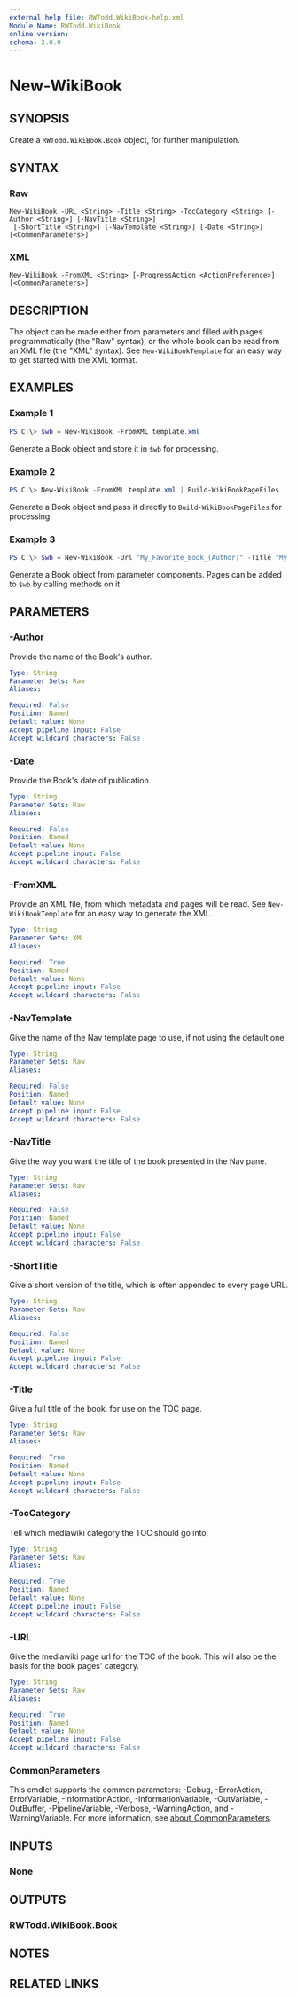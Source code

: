 ```yaml
---
external help file: RWTodd.WikiBook-help.xml
Module Name: RWTodd.WikiBook
online version:
schema: 2.0.0
---
```


# New-WikiBook

## SYNOPSIS
Create a `RWTodd.WikiBook.Book` object, for further manipulation.

## SYNTAX

### Raw
```
New-WikiBook -URL <String> -Title <String> -TocCategory <String> [-Author <String>] [-NavTitle <String>]
 [-ShortTitle <String>] [-NavTemplate <String>] [-Date <String>] [<CommonParameters>]
```

### XML
```
New-WikiBook -FromXML <String> [-ProgressAction <ActionPreference>] [<CommonParameters>]
```

## DESCRIPTION
The object can be made either from parameters and filled with pages programmatically (the "Raw" syntax), or the whole
book can be read from an XML file (the "XML" syntax).  See `New-WikiBookTemplate` for an easy way to get started
with the XML format.

## EXAMPLES

### Example 1
```powershell
PS C:\> $wb = New-WikiBook -FromXML template.xml
```

Generate a Book object and store it in `$wb` for processing.

### Example 2
```powershell
PS C:\> New-WikiBook -FromXML template.xml | Build-WikiBookPageFiles
```

Generate a Book object and pass it directly to `Build-WikiBookPageFiles` for processing.


### Example 3
```powershell
PS C:\> $wb = New-WikiBook -Url "My_Favorite_Book_(Author)" -Title "My Favorite Book" -TocCategory "Novels"
```

Generate a Book object from parameter components.  Pages can be added to `$wb` by calling methods on it.

## PARAMETERS

### -Author
Provide the name of the Book's author.

```yaml
Type: String
Parameter Sets: Raw
Aliases:

Required: False
Position: Named
Default value: None
Accept pipeline input: False
Accept wildcard characters: False
```

### -Date
Provide the Book's date of publication.

```yaml
Type: String
Parameter Sets: Raw
Aliases:

Required: False
Position: Named
Default value: None
Accept pipeline input: False
Accept wildcard characters: False
```

### -FromXML
Provide an XML file, from which metadata and pages will be read.  See `New-WikiBookTemplate` for an easy way to generate the XML.

```yaml
Type: String
Parameter Sets: XML
Aliases:

Required: True
Position: Named
Default value: None
Accept pipeline input: False
Accept wildcard characters: False
```

### -NavTemplate
Give the name of the Nav template page to use, if not using the default one.

```yaml
Type: String
Parameter Sets: Raw
Aliases:

Required: False
Position: Named
Default value: None
Accept pipeline input: False
Accept wildcard characters: False
```

### -NavTitle
Give the way you want the title of the book presented in the Nav pane.

```yaml
Type: String
Parameter Sets: Raw
Aliases:

Required: False
Position: Named
Default value: None
Accept pipeline input: False
Accept wildcard characters: False
```

### -ShortTitle
Give a short version of the title, which is often appended to every page URL.

```yaml
Type: String
Parameter Sets: Raw
Aliases:

Required: False
Position: Named
Default value: None
Accept pipeline input: False
Accept wildcard characters: False
```

### -Title
Give a full title of the book, for use on the TOC page.

```yaml
Type: String
Parameter Sets: Raw
Aliases:

Required: True
Position: Named
Default value: None
Accept pipeline input: False
Accept wildcard characters: False
```

### -TocCategory
Tell which mediawiki category the TOC should go into.

```yaml
Type: String
Parameter Sets: Raw
Aliases:

Required: True
Position: Named
Default value: None
Accept pipeline input: False
Accept wildcard characters: False
```

### -URL
Give the mediawiki page url for the TOC of the book.  This will also be the basis for the book pages' category.

```yaml
Type: String
Parameter Sets: Raw
Aliases:

Required: True
Position: Named
Default value: None
Accept pipeline input: False
Accept wildcard characters: False
```

### CommonParameters
This cmdlet supports the common parameters: -Debug, -ErrorAction, -ErrorVariable, -InformationAction, -InformationVariable, -OutVariable, -OutBuffer, -PipelineVariable, -Verbose, -WarningAction, and -WarningVariable. For more information, see [about_CommonParameters](http://go.microsoft.com/fwlink/?LinkID=113216).

## INPUTS

### None
## OUTPUTS

### RWTodd.WikiBook.Book
## NOTES

## RELATED LINKS
